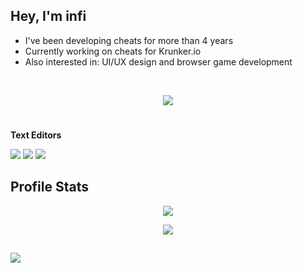 
 ## Hey, I'm infi
 
 - I've been developing cheats for more than 4 years
- Currently working on cheats for Krunker.io
- Also interested in: UI/UX design and browser game development  
 
 <br> 
 
 <p align="center">
 <img src="https://cdn.discordapp.com/attachments/560173144107909120/968478802214780928/github_banner.png">
</p>

#
**Text Editors**

<img src="https://img.shields.io/badge/JS-WebStorm-ffe600"> <img src="https://img.shields.io/badge/Java-IntelliJ-00c8ff"> <img src="https://img.shields.io/badge/C%2B%2B-Visual%20Studio-9d00ff">

##  Profile Stats
<p align="center">
<img src="http://github-readme-streak-stats.herokuapp.com?user=42infi&theme=darcula&date_format=M%20j%5B%2C%20Y%5D"/>
</p>
<p align="center">
<img src="https://github-readme-stats.vercel.app/api/top-langs/?username=42infi&layout=compact&theme=darcula">

##
![](https://komarev.com/ghpvc/?username=42infi&label=Profile+Views&style=flat-square)

